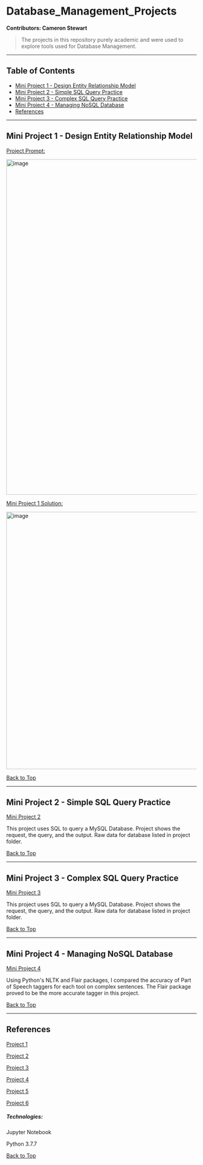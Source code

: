<a name="BackToTop"></a>


# Database_Management_Projects

**Contributors: Cameron Stewart**

>The projects in this repository purely academic and were used to explore tools used for Database Management.

---

## Table of Contents
- [Mini Project 1 - Design Entity Relationship Model](#P1)
- [Mini Project 2 - Simple SQL Query Practice](#P2)
- [Mini Project 3 - Complex SQL Query Practice](#P3)
- [Mini Project 4 - Managing NoSQL Database](#P4)
- [References](#References)

---

<a name="P1"></a>

## Mini Project 1 - Design Entity Relationship Model

[Project Prompt:](../main/Mini_Project_1/Prompt/Mini_Proj_1_prompt.pdf)

<img width="885" alt="image" src="https://user-images.githubusercontent.com/37990637/158494726-1b6b6f5d-9352-4bb1-9075-46af5a145220.png">

[Mini Project 1 Solution:](../main/Mini_Project_1/StewartMiniProject-1.pdf)

<img width="679" alt="image" src="https://user-images.githubusercontent.com/37990637/158494965-540bbd69-45fd-4500-8468-aff97bf3fc3c.png">

[Back to Top](#BackToTop)

---

<a name="P2"></a>

## Mini Project 2 - Simple SQL Query Practice

[Mini Project 2](../main/Mini_Project_2/StewartMiniProject-2.pdf)

This project uses SQL to query a MySQL Database. Project shows the request, the query, and the output. Raw data for database listed in project folder.

[Back to Top](#BackToTop)

---

<a name="P3"></a>

## Mini Project 3 - Complex SQL Query Practice

[Mini Project 3](../main/Mini_Project_3/StewartMiniProject-3.pdf)

This project uses SQL to query a MySQL Database. Project shows the request, the query, and the output. Raw data for database listed in project folder.

[Back to Top](#BackToTop)

---

<a name="P4"></a>

## Mini Project 4 - Managing NoSQL Database

[Mini Project 4](../main/Mini_Project_4/StewartMiniProject-4.pdf)

Using Python's NLTK and Flair packages, I compared the accuracy of Part of Speech taggers for each tool on complex sentences. The Flair package proved to be the more accurate tagger in this project.

[Back to Top](#BackToTop)

---

<a name="References"></a>

## References

[Project 1](../main/Project%201/Project_1.ipynb)

[Project 2](../main/Project%202/Project_2.ipynb)

[Project 3](../main/Project%203/Project_3.ipynb)

[Project 4](../main/Project%204/Project_4.ipynb)

[Project 5](../main/Project%205/Project_5.ipynb)

[Project 6](../main/Project%206/Project_6.ipynb)


##### Technologies:

Jupyter Notebook

Python 3.7.7

[Back to Top](#BackToTop)
